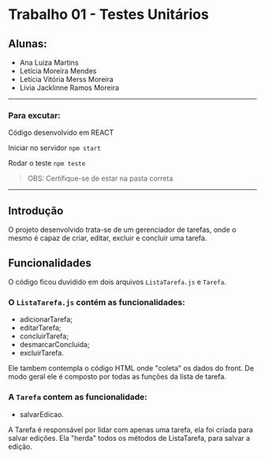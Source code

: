 # Trabalho 01 - Testes Unitários

## Alunas: 
- Ana Luiza Martins
- Letícia Moreira Mendes
- Letícia Vitória Merss Moreira
- Livia Jacklinne Ramos Moreira

---

### Para excutar:
Código desenvolvido em REACT

Iniciar no servidor `npm start`

Rodar o teste `npm teste`

> OBS: Certifique-se de estar na pasta correta

---

## Introdução
O projeto desenvolvido trata-se de um gerenciador de tarefas, onde o mesmo é capaz de criar, editar, excluir e concluir uma tarefa.

## Funcionalidades
O código ficou duvidido em dois arquivos `ListaTarefa.js` e `Tarefa`. 

### O `ListaTarefa.js` contém as funcionalidades:
- adicionarTarefa;
- editarTarefa;
- concluirTarefa;
- desmarcarConcluida;
- excluirTarefa.

Ele tambem contempla o código HTML onde "coleta" os dados do front.
De modo geral ele é composto por todas as funções da lista de tarefa.

### A `Tarefa` contem as funcionalidade:
- salvarEdicao.

A Tarefa é responsável por lidar com apenas uma tarefa, ela foi criada para salvar edições. Ela "herda" todos os métodos de ListaTarefa, para salvar a edição.


